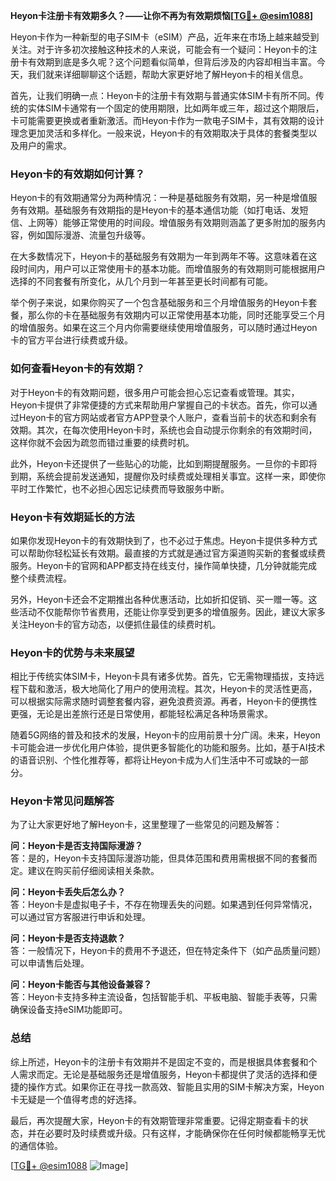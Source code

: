 **Heyon卡注册卡有效期多久？——让你不再为有效期烦恼[[TG💪+ @esim1088](https://t.me/s/esim1088)]**

Heyon卡作为一种新型的电子SIM卡（eSIM）产品，近年来在市场上越来越受到关注。对于许多初次接触这种技术的人来说，可能会有一个疑问：Heyon卡的注册卡有效期到底是多久呢？这个问题看似简单，但背后涉及的内容却相当丰富。今天，我们就来详细聊聊这个话题，帮助大家更好地了解Heyon卡的相关信息。

首先，让我们明确一点：Heyon卡的注册卡有效期与普通实体SIM卡有所不同。传统的实体SIM卡通常有一个固定的使用期限，比如两年或三年，超过这个期限后，卡可能需要更换或者重新激活。而Heyon卡作为一款电子SIM卡，其有效期的设计理念更加灵活和多样化。一般来说，Heyon卡的有效期取决于具体的套餐类型以及用户的需求。

### Heyon卡的有效期如何计算？

Heyon卡的有效期通常分为两种情况：一种是基础服务有效期，另一种是增值服务有效期。基础服务有效期指的是Heyon卡的基本通信功能（如打电话、发短信、上网等）能够正常使用的时间段。增值服务有效期则涵盖了更多附加的服务内容，例如国际漫游、流量包升级等。

在大多数情况下，Heyon卡的基础服务有效期为一年到两年不等。这意味着在这段时间内，用户可以正常使用卡的基本功能。而增值服务的有效期则可能根据用户选择的不同套餐有所变化，从几个月到一年甚至更长时间都有可能。

举个例子来说，如果你购买了一个包含基础服务和三个月增值服务的Heyon卡套餐，那么你的卡在基础服务有效期内可以正常使用基本功能，同时还能享受三个月的增值服务。如果在这三个月内你需要继续使用增值服务，可以随时通过Heyon卡的官方平台进行续费或升级。

### 如何查看Heyon卡的有效期？

对于Heyon卡的有效期问题，很多用户可能会担心忘记查看或管理。其实，Heyon卡提供了非常便捷的方式来帮助用户掌握自己的卡状态。首先，你可以通过Heyon卡的官方网站或者官方APP登录个人账户，查看当前卡的状态和剩余有效期。其次，在每次使用Heyon卡时，系统也会自动提示你剩余的有效期时间，这样你就不会因为疏忽而错过重要的续费时机。

此外，Heyon卡还提供了一些贴心的功能，比如到期提醒服务。一旦你的卡即将到期，系统会提前发送通知，提醒你及时续费或处理相关事宜。这样一来，即使你平时工作繁忙，也不必担心因忘记续费而导致服务中断。

### Heyon卡有效期延长的方法

如果你发现Heyon卡的有效期快到了，也不必过于焦虑。Heyon卡提供多种方式可以帮助你轻松延长有效期。最直接的方式就是通过官方渠道购买新的套餐或续费服务。Heyon卡的官网和APP都支持在线支付，操作简单快捷，几分钟就能完成整个续费流程。

另外，Heyon卡还会不定期推出各种优惠活动，比如折扣促销、买一赠一等。这些活动不仅能帮你节省费用，还能让你享受到更多的增值服务。因此，建议大家多关注Heyon卡的官方动态，以便抓住最佳的续费时机。

### Heyon卡的优势与未来展望

相比于传统实体SIM卡，Heyon卡具有诸多优势。首先，它无需物理插拔，支持远程下载和激活，极大地简化了用户的使用流程。其次，Heyon卡的灵活性更高，可以根据实际需求随时调整套餐内容，避免浪费资源。再者，Heyon卡的便携性更强，无论是出差旅行还是日常使用，都能轻松满足各种场景需求。

随着5G网络的普及和技术的发展，Heyon卡的应用前景十分广阔。未来，Heyon卡可能会进一步优化用户体验，提供更多智能化的功能和服务。比如，基于AI技术的语音识别、个性化推荐等，都将让Heyon卡成为人们生活中不可或缺的一部分。

### Heyon卡常见问题解答

为了让大家更好地了解Heyon卡，这里整理了一些常见的问题及解答：

**问：Heyon卡是否支持国际漫游？**  
答：是的，Heyon卡支持国际漫游功能，但具体范围和费用需根据不同的套餐而定。建议在购买前仔细阅读相关条款。

**问：Heyon卡丢失后怎么办？**  
答：Heyon卡是虚拟电子卡，不存在物理丢失的问题。如果遇到任何异常情况，可以通过官方客服进行申诉和处理。

**问：Heyon卡是否支持退款？**  
答：一般情况下，Heyon卡的费用不予退还，但在特定条件下（如产品质量问题）可以申请售后处理。

**问：Heyon卡能否与其他设备兼容？**  
答：Heyon卡支持多种主流设备，包括智能手机、平板电脑、智能手表等，只需确保设备支持eSIM功能即可。

### 总结

综上所述，Heyon卡的注册卡有效期并不是固定不变的，而是根据具体套餐和个人需求而定。无论是基础服务还是增值服务，Heyon卡都提供了灵活的选择和便捷的操作方式。如果你正在寻找一款高效、智能且实用的SIM卡解决方案，Heyon卡无疑是一个值得考虑的好选择。

最后，再次提醒大家，Heyon卡的有效期管理非常重要。记得定期查看卡的状态，并在必要时及时续费或升级。只有这样，才能确保你在任何时候都能畅享无忧的通信体验。

[[TG💪+ @esim1088](https://t.me/s/esim1088) ![Image](https://i.postimg.cc/4NQfJmqS/Snipaste-2025-05-13-00-14-12.png)]